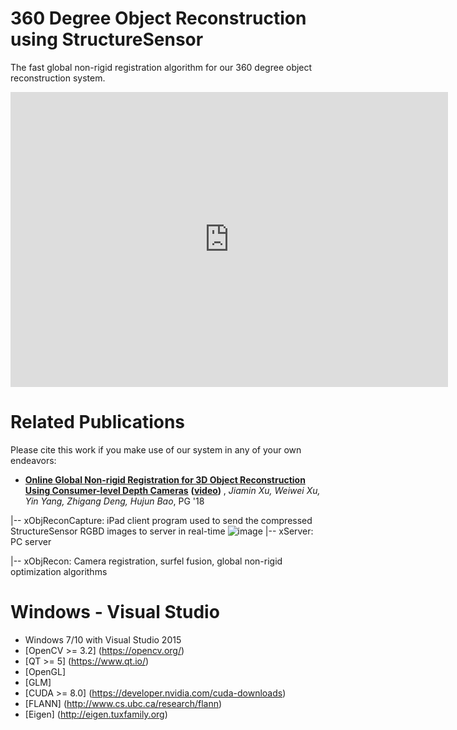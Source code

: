 # 360 Degree Object Reconstruction using StructureSensor #

The fast global non-rigid registration algorithm for our 360 degree object reconstruction system.

<iframe src="https://youtu.be/SMli8-P7GJY" scrolling="yes" border="0" frameborder="no" framespacing="0" allowfullscreen="true"  width="700px" height="472px">
</iframe>

# Related Publications #

Please cite this work if you make use of our system in any of your own endeavors:

* **[Online Global Non-rigid Registration for 3D Object Reconstruction Using Consumer-level Depth Cameras](http://www.cad.zju.edu.cn/home/weiweixu/wwxu2017_2018.files/2018_Online%20Global%20Non-rigid%20Registration%20for%203D%20Object%20Reconstruction.pdf)**
  **([video](https://youtu.be/SMli8-P7GJY))**
  , *Jiamin Xu, Weiwei Xu, Yin Yang, Zhigang Deng, Hujun Bao*, PG '18



|-- xObjReconCapture: iPad client program used to send the compressed StructureSensor RGBD images to server in real-time
![image](images/)
|-- xServer: PC server 

|-- xObjRecon: Camera registration, surfel fusion, global non-rigid optimization algorithms



# Windows - Visual Studio #

* Windows 7/10 with Visual Studio 2015
* [OpenCV >= 3.2] (https://opencv.org/)
* [QT >= 5] (https://www.qt.io/)
* [OpenGL]
* [GLM]
* [CUDA >= 8.0] (https://developer.nvidia.com/cuda-downloads)
* [FLANN] (http://www.cs.ubc.ca/research/flann)
* [Eigen] (http://eigen.tuxfamily.org)